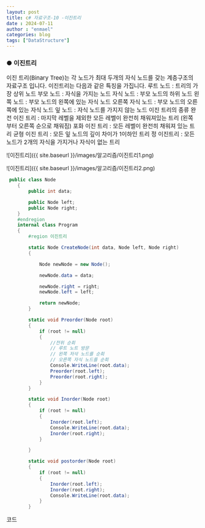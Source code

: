 ```yaml
---
layout: post
title: c# 자료구조-10 -이진트리
date : 2024-07-11
author : "enmael"
categories: blog
tags: ["DataStructure"]
---
```

<h3>● 이진트리 </h3>

<span style="font-size: 15px;">
이진 트리(Binary Tree)는 각 노드가 최대 두개의 자식 노드를 갖는 계층구조의 자료구조 입니다. 
</span>

<span style="font-size: 15px;">
이진트리는 다음과 같은 특징을 가집니다.
</span>


<span style="font-size: 15px;">
루트 노드 : 트리의 가장 상위 노드 
</span>

<span style="font-size: 15px;">
부모 노드 : 자식을 가지는 노드
</span>

<span style="font-size: 15px;">
자식 노드 : 부모 노드의 하위 노드
</span>

<span style="font-size: 15px;">
왼쪽 노드 : 부모 노드의 왼쪽에 있는 자식 노드
</span>

<span style="font-size: 15px;">
오른쪽 자식 노드 : 부모 노드의 오른쪽에 있는 자식 노드
</span>

<span style="font-size: 15px;">
잎 노드 : 자식 노드를 가지지 않는 노드
</span>

<span style="font-size: 15px;">
이진 트리의 종류 
</span>

<span style="font-size: 15px;">
완전 이진 트리 : 마지막 레벨을 제외한 모든 레벨이 완전히 채워져있는 트리 (왼쪽 부터 오른쪽 순으로 채워짐)
</span>

<span style="font-size: 15px;">
포화 이진 트리 : 모든 레벨이 완전히 채워져 있는 트리
</span>

<span style="font-size: 15px;">
균형 이진 트리 : 모든 잎 노드의 깊이 차이가 1이하인 트리 
</span>

<span style="font-size: 15px;">
정 이진트리 : 모든 노드가 2개의 자식을 가지거나 자식이 없는 트리 
</span>


![이진트리]({{ site.baseurl }}/images/알고리즘/이진트리1.png)

![이진트리]({{ site.baseurl }}/images/알고리즘/이진트리2.png)

```csharp
 public class Node
    {
        public int data;

        public Node left;
        public Node right;
    }
    #endregion
    internal class Program
    {
        #region 이진트리

        static Node CreateNode(int data, Node left, Node right)
        {

            Node newNode = new Node();

            newNode.data = data;

            newNode.right = right;
            newNode.left = left;

            return newNode;
        }

        static void Preorder(Node root)
        {
            if (root != null)
            {
                //전위 순회
                // 루트 노트 방문 
                // 왼쪽 저삭 노드를 순회
                // 오른쪽 자식 노드를 순회
                Console.WriteLine(root.data);
                Preorder(root.left);
                Preorder(root.right);
            }
        }

        static void Inorder(Node root)
        {
            if (root != null)
            {
                Inorder(root.left);
                Console.WriteLine(root.data);
                Inorder(root.right);
            }

        }

        static void postorder(Node root)
        {
            if (root != null)
            {
                Inorder(root.left);
                Inorder(root.right);
                Console.WriteLine(root.data);
            }
        }


```
<span style="font-size: 15px;">
  코드
</span>
